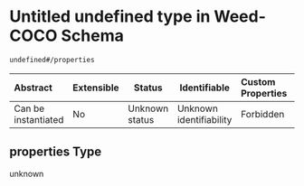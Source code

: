 # Untitled undefined type in Weed-COCO Schema

```txt
undefined#/properties
```




| Abstract            | Extensible | Status         | Identifiable            | Custom Properties | Additional Properties | Access Restrictions | Defined In                                                            |
| :------------------ | ---------- | -------------- | ----------------------- | :---------------- | --------------------- | ------------------- | --------------------------------------------------------------------- |
| Can be instantiated | No         | Unknown status | Unknown identifiability | Forbidden         | Allowed               | none                | [main.schema.json\*](out/out/main.schema.json "open original schema") |

## properties Type

unknown
